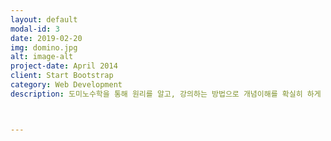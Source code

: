 ```yaml
---
layout: default
modal-id: 3
date: 2019-02-20
img: domino.jpg
alt: image-alt
project-date: April 2014
client: Start Bootstrap
category: Web Development
description: 도미노수학을 통해 원리를 알고, 강의하는 방법으로 개념이해를 확실히 하게 돕습니다. 수학은 비슷한 문제를 많이 풀면 문제 푸는 속도는 향상됩니다. 하지만 생각하지 않고 푸는 문제는 습관과 매너리즘에 빠져 새로운 유형의 문제나 조금만 복잡한 문제를 접하면 어려움에 빠지게 됩니다. 개념을 확실히 이해하기 위해서는 스스로 알게 된 것을 자신의 언어를 통해 *설명*함으로 분명히 이해하게 됩니다.



---
```

